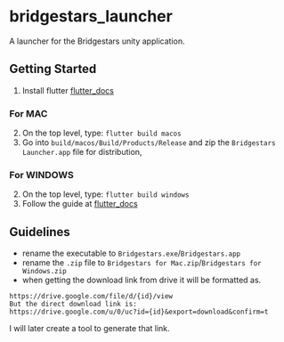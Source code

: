 # bridgestars_launcher

A launcher for the Bridgestars unity application.

## Getting Started

1. Install flutter [flutter_docs](https://docs.flutter.dev/get-started/install?gclid=CjwKCAjwyryUBhBSEiwAGN5OCCEYVlmlGoW26l56rdUzCRWFZIimvAs_iNHeEIiFRbOBxSB3LrkVnBoCU94QAvD_BwE&gclsrc=aw.ds)

### For MAC
2. On the top level, type: `flutter build macos`
3. Go into `build/macos/Build/Products/Release` and zip the `Bridgestars Launcher.app` file for distribution, 


### For WINDOWS
2. On the top level, type: `flutter build windows`
3. Follow the guide at [flutter_docs](https://docs.flutter.dev/desktop/windows#building-your-own-zip-file-for-windows)


## Guidelines
- rename the executable to `Bridgestars.exe`/`Bridgestars.app` 
- rename the `.zip` file to `Bridgestars for Mac.zip`/`Bridgestars for Windows.zip`
- when getting the download link from drive it will be formatted as. 
```
https://drive.google.com/file/d/{id}/view
But the direct download link is:
https://drive.google.com/u/0/uc?id={id}&export=download&confirm=t
```

I will later create a tool to generate that link.


